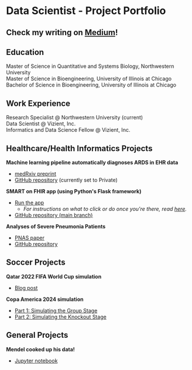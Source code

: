 # Data Scientist - Project Portfolio 

## Check my writing on [Medium](https://medium.com/@fmoralcaballero)!  

## Education

Master of Science in Quantitative and Systems Biology, Northwestern University  
Master of Science in Bioengineering, University of Illinois at Chicago  
Bachelor of Science in Bioengineering, University of Illinois at Chicago

## Work Experience  

Research Specialist @ Northwestern University (current)  
Data Scientist @ Vizient, Inc.  
Informatics and Data Science Fellow @ Vizient, Inc.

## Healthcare/Health Informatics Projects  

**Machine learning pipeline automatically diagnoses ARDS in EHR data**

- [medRxiv preprint](https://doi.org/10.1101/2024.05.21.24307715)
- [GitHub repository](https://github.com/amarallab/ARDS_diagnosis) (currently set to Private)

**SMART on FHIR app (using Python's Flask framework)**

- [Run the app](https://launch.smarthealthit.org/?launch_url=https%3A%2F%2Fsmart-on-fhir-python-app.onrender.com%2F&launch=WzAsIiIsIiIsIkFVVE8iLDAsMCwwLCJwYXRpZW50L1BhdGllbnQucnMgcGF0aWVudC9PYnNlcnZhdGlvbi5ycyBsYXVuY2ggb2ZmbGluZV9hY2Nlc3Mgb3BlbmlkIGZoaXJVc2VyIiwiaHR0cHM6Ly9zbWFydC1vbi1maGlyLXB5dGhvbi1hcHAub25yZW5kZXIuY29tL2ZoaXItYXBwLyIsImNsaWVudC1pZCIsIiIsIiIsIiIsIiIsMCwwXQ&tab=0&validation=1)  
  - *For instructions on what to click or do once you're there, read [here](https://github.com/morales-felix/SMART-on-FHIR-Python-app/blob/deployment/README.md#usage).*
- [GitHub repository (main branch)](https://github.com/morales-felix/SMART-on-FHIR-Python-app)

**Analyses of Severe Pneumonia Patients**

- [PNAS paper](https://doi.org/10.1073/pnas.2417688121)
- [GitHub repository](https://github.com/morales-felix/analyses_of_severe_pneumonia)

## Soccer Projects  
  
**Qatar 2022 FIFA World Cup simulation**  

- [Blog post](https://morales-felix.github.io/Qatar-2022-FIFA-World-Cup-simulation/)

**Copa America 2024 simulation** 

- [Part 1: Simulating the Group Stage](https://medium.com/@fmoralcaballero/predicting-the-winner-of-copa-america-2024-with-data-science-85bac848a2b7)
- [Part 2: Simulating the Knockout Stage](https://medium.com/@fmoralcaballero/predicting-the-winner-of-copa-america-2024-with-data-science-part-2-b0be0b132f30)
  
## General Projects  

**Mendel cooked up his data!**  

- [Jupyter notebook](https://github.com/morales-felix/Mendel_cooked_up_his_data)
